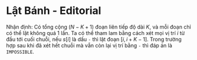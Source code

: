 # Lật Bánh - Editorial

Nhận định: Có tổng cộng $(N - K + 1)$ đoạn liên tiếp độ dài $K,$ và mỗi đoạn chỉ có thể lật không quá $1$ lần. Ta có thể tham lam bằng cách xét mọi vị trí $i$ từ đầu tới cuối chuỗi, nếu $s[i]$ là dấu `-` thì lật đoạn $[i, i + K - 1]$. Trong trường hợp sau khi đã xét hết chuỗi mà vẫn còn lại vị trí bằng `-` thì đáp án là `IMPOSSIBLE`.